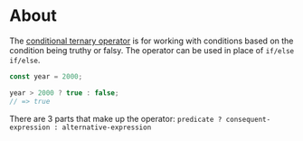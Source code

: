 # About

The [conditional ternary operator][conditional-ternary-operator] is for working with conditions based on the condition being truthy or falsy.
The operator can be used in place of `if/else if/else`.

```javascript
const year = 2000;

year > 2000 ? true : false;
// => true
```

There are 3 parts that make up the operator: `predicate ? consequent-expression : alternative-expression`

[conditional-ternary-operator]: https://developer.mozilla.org/en-US/docs/Web/JavaScript/Reference/Operators/Conditional_Operator
